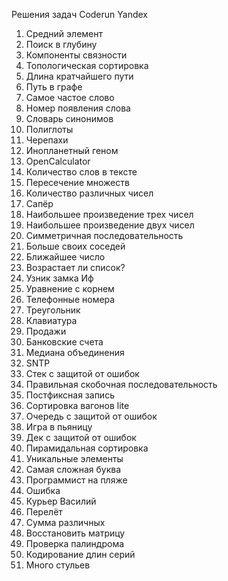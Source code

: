 Решения задач Coderun Yandex
1. Средний элемент
7. Поиск в глубину
8. Компоненты связности
10. Топологическая сортировка
12. Длина кратчайшего пути
13. Путь в графе
50. Самое частое слово
51. Номер появления слова
52. Словарь синонимов
54. Полиглоты
56. Черепахи
57. Инопланетный геном
58. OpenCalculator
59. Количество слов в тексте
61. Пересечение множеств
62. Количество различных чисел
64. Сапёр
65. Наибольшее произведение трех чисел
66. Наибольшее произведение двух чисел
67. Симметричная последовательность
69. Больше своих соседей
70. Ближайшее число
72. Возрастает ли список?
74. Узник замка Иф
79. Уравнение с корнем
80. Телефонные номера
81. Треугольник
83. Клавиатура
85. Продажи
86. Банковские счета
108. Медиана объединения
136. SNTP
140. Стек с защитой от ошибок
141. Правильная скобочная последовательность
142. Постфиксная запись
143. Сортировка вагонов lite
145. Очередь с защитой от ошибок
146. Игра в пьяницу
147. Дек с защитой от ошибок
149. Пирамидальная сортировка
155. Уникальные элементы
180. Самая сложная буква
187. Программист на пляже
204. Ошибка
273. Курьер Василий
284. Перелёт
294. Сумма различных
302. Восстановить матрицу
304. Проверка палиндрома
310. Кодирование длин серий
324. Много стульев
